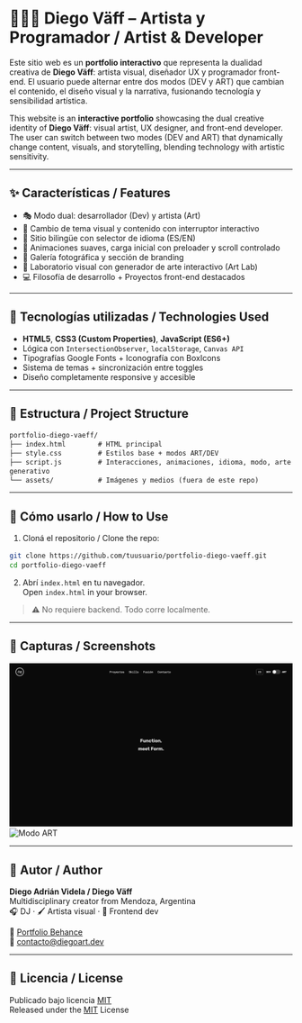 
# 🎨👨‍💻 Diego Väff – Artista y Programador / Artist & Developer

Este sitio web es un **portfolio interactivo** que representa la dualidad creativa de **Diego Väff**: artista visual, diseñador UX y programador front-end. El usuario puede alternar entre dos modos (DEV y ART) que cambian el contenido, el diseño visual y la narrativa, fusionando tecnología y sensibilidad artística.

This website is an **interactive portfolio** showcasing the dual creative identity of **Diego Väff**: visual artist, UX designer, and front-end developer. The user can switch between two modes (DEV and ART) that dynamically change content, visuals, and storytelling, blending technology with artistic sensitivity.

---

## ✨ Características / Features

- 🎭 Modo dual: desarrollador (Dev) y artista (Art)
- 🎨 Cambio de tema visual y contenido con interruptor interactivo
- 💬 Sitio bilingüe con selector de idioma (ES/EN)
- 🔁 Animaciones suaves, carga inicial con preloader y scroll controlado
- 📸 Galería fotográfica y sección de branding
- 🧪 Laboratorio visual con generador de arte interactivo (Art Lab)
- 💻 Filosofía de desarrollo + Proyectos front-end destacados

---

## 🧪 Tecnologías utilizadas / Technologies Used

- **HTML5**, **CSS3 (Custom Properties)**, **JavaScript (ES6+)**
- Lógica con `IntersectionObserver`, `localStorage`, `Canvas API`
- Tipografías Google Fonts + Iconografía con BoxIcons
- Sistema de temas + sincronización entre toggles
- Diseño completamente responsive y accesible

---

## 📂 Estructura / Project Structure

```
portfolio-diego-vaeff/
├── index.html        # HTML principal
├── style.css         # Estilos base + modos ART/DEV
├── script.js         # Interacciones, animaciones, idioma, modo, arte generativo
└── assets/           # Imágenes y medios (fuera de este repo)
```

---

## 🚀 Cómo usarlo / How to Use

1. Cloná el repositorio / Clone the repo:

```bash
git clone https://github.com/tuusuario/portfolio-diego-vaeff.git
cd portfolio-diego-vaeff
```

2. Abrí `index.html` en tu navegador.  
   Open `index.html` in your browser.

> ⚠️ No requiere backend. Todo corre localmente.

---

## 📸 Capturas / Screenshots

![Modo DEV](/img/dev-hero-section.png)
![Modo ART](https://via.placeholder.com/800x400.png?text=Art+Mod)

---

## 👤 Autor / Author

**Diego Adrián Videla / Diego Väff**  
Multidisciplinary creator from Mendoza, Argentina  
🎧 DJ · 🖌 Artista visual · 🧠 Frontend dev  

🔗 [Portfolio Behance](https://www.behance.net/diegovaeff)  
📧 contacto@diegoart.dev

---

## 🪪 Licencia / License

Publicado bajo licencia [MIT](LICENSE)  
Released under the [MIT](LICENSE) License
